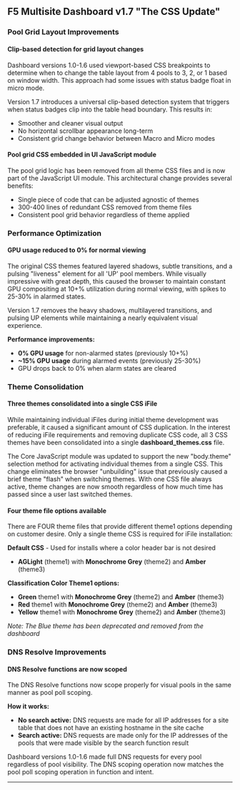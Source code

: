 ## F5 Multisite Dashboard v1.7 "The CSS Update"

### Pool Grid Layout Improvements

#### **Clip-based detection for grid layout changes**
Dashboard versions 1.0-1.6 used viewport-based CSS breakpoints to determine when to change the table layout from 4 pools to 3, 2, or 1 based on window width. This approach had some issues with status badge float in micro mode. 

Version 1.7 introduces a universal clip-based detection system that triggers when status badges clip into the table head boundary. This results in:
- Smoother and cleaner visual output
- No horizontal scrollbar appearance long-term
- Consistent grid change behavior between Macro and Micro modes

#### **Pool grid CSS embedded in UI JavaScript module**
The pool grid logic has been removed from all theme CSS files and is now part of the JavaScript UI module. This architectural change provides several benefits:
- Single piece of code that can be adjusted agnostic of themes
- 300-400 lines of redundant CSS removed from theme files
- Consistent pool grid behavior regardless of theme applied

### Performance Optimization

#### **GPU usage reduced to 0% for normal viewing**
The original CSS themes featured layered shadows, subtle transitions, and a pulsing "liveness" element for all 'UP' pool members. While visually impressive with great depth, this caused the browser to maintain constant GPU compositing at 10+% utilization during normal viewing, with spikes to 25-30% in alarmed states.

Version 1.7 removes the heavy shadows, multilayered transitions, and pulsing UP elements while maintaining a nearly equivalent visual experience.

**Performance improvements:**
- **0% GPU usage** for non-alarmed states (previously 10+%)
- **~15% GPU usage** during alarmed events (previously 25-30%)
- GPU drops back to 0% when alarm states are cleared

### Theme Consolidation

#### **Three themes consolidated into a single CSS iFile**
While maintaining individual iFiles during initial theme development was preferable, it caused a significant amount of CSS duplication. In the interest of reducing iFile requirements and removing duplicate CSS code, all 3 CSS themes have been consolidated into a single **dashboard_themes.css** file.

The Core JavaScript module was updated to support the new "body.theme" selection method for activating individual themes from a single CSS. This change eliminates the browser "unbuilding" issue that previously caused a brief theme "flash" when switching themes. With one CSS file always active, theme changes are now smooth regardless of how much time has passed since a user last switched themes.

#### **Four theme file options available**
There are FOUR theme files that provide different theme1 options depending on customer desire. Only a single theme CSS is required for iFile installation:

**Default CSS** - Used for installs where a color header bar is not desired
- **AGLight** (theme1) with **Monochrome Grey** (theme2) and **Amber** (theme3)

**Classification Color Theme1 options:**
- **Green** theme1 with **Monochrome Grey** (theme2) and **Amber** (theme3)
- **Red** theme1 with **Monochrome Grey** (theme2) and **Amber** (theme3)
- **Yellow** theme1 with **Monochrome Grey** (theme2) and **Amber** (theme3)

*Note: The Blue theme has been deprecated and removed from the dashboard*

### DNS Resolve Improvements

#### **DNS Resolve functions are now scoped**
The DNS Resolve functions now scope properly for visual pools in the same manner as pool poll scoping. 

**How it works:**
- **No search active:** DNS requests are made for all IP addresses for a site table that does not have an existing hostname in the site cache
- **Search active:** DNS requests are made only for the IP addresses of the pools that were made visible by the search function result

Dashboard versions 1.0-1.6 made full DNS requests for every pool regardless of pool visibility. The DNS scoping operation now matches the pool poll scoping operation in function and intent.

---
